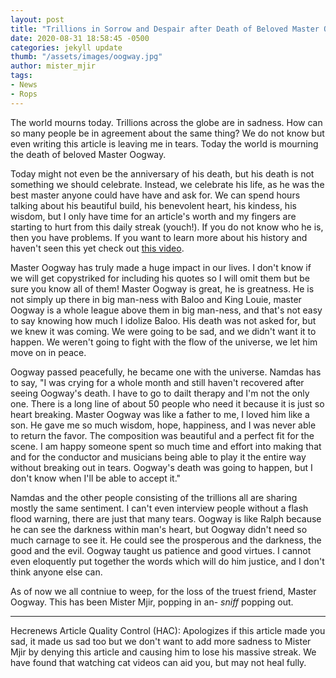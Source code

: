 ```yaml
---
layout: post
title: "Trillions in Sorrow and Despair after Death of Beloved Master Oogway"
date: 2020-08-31 18:58:45 -0500
categories: jekyll update
thumb: "/assets/images/oogway.jpg"
author: mister_mjir
tags:
- News
- Rops
---
```


The world mourns today. Trillions across the globe are in sadness. How can so many people be in agreement about the same thing? We do not know but even writing
this article is leaving me in tears. Today the world is mourning the death of beloved Master Oogway.

Today might not even be the anniversary of his death, but his death is not something we should celebrate. Instead, we celebrate his life, as he was the best master
anyone could have have and ask for. We can spend hours talking about his beautiful build, his benevolent heart, his kindess, his wisdom, but I only have time for an
article's worth and my fingers are starting to hurt from this daily streak (youch!). If you do not know who he is, then you have problems. If you want to learn
more about his history and haven't seen this yet check out [this video](https://www.youtube.com/watch?v=XMbdl1Bjdzc).

Master Oogway has truly made a huge impact in our lives. I don't know if we will get copystriked for including his quotes so I will omit them but be sure you
know all of them! Master Oogway is great, he is greatness. He is not simply up there in big man-ness with Baloo and King Louie, master Oogway is a whole league above
them in big man-ness, and that's not easy to say knowing how much I idolize Baloo. His death was not asked for, but we knew it was coming. We were going to be sad,
and we didn't want it to happen. We weren't going to fight with the flow of the universe, we let him move on in peace.

Oogway passed peacefully, he became one with the universe. Namdas has to say, "I was crying for a whole month and still haven't recovered after seeing Oogway's death.
I have to go to dailt therapy and I'm not the only one. There is a long line of about 50 people who need it because it is just so heart breaking. Master Oogway was
like a father to me, I loved him like a son. He gave me so much wisdom, hope, happiness, and I was never able to return the favor. The composition was beautiful and
a perfect fit for the scene. I am happy someone spent so much time and effort into making that and for the conductor and musicians being able to play it the entire
way without breaking out in tears. Oogway's death was going to happen, but I don't know when I'll be able to accept it."

Namdas and the other people consisting of the trillions all are sharing mostly the same sentiment. I can't even interview people without a flash flood warning, there
are just that many tears. Oogway is like Ralph because he can see the darkness within man's heart, but Oogway didn't need so much carnage to see it. He could see
the prosperous and the darkness, the good and the evil. Oogway taught us patience and good virtues. I cannot even eloquently put together the words which will do him
justice, and I don't think anyone else can.

As of now we all contniue to weep, for the loss of the truest friend, Master Oogway. This has been Mister Mjir, popping in an- *sniff* popping out.

---

Hecrenews Article Quality Control (HAC): Apologizes if this article made you sad, it made us sad too but we don't want to add more sadness to Mister Mjir by
denying this article and causing him to lose his massive streak. We have found that watching cat videos can aid you, but may not heal fully.
